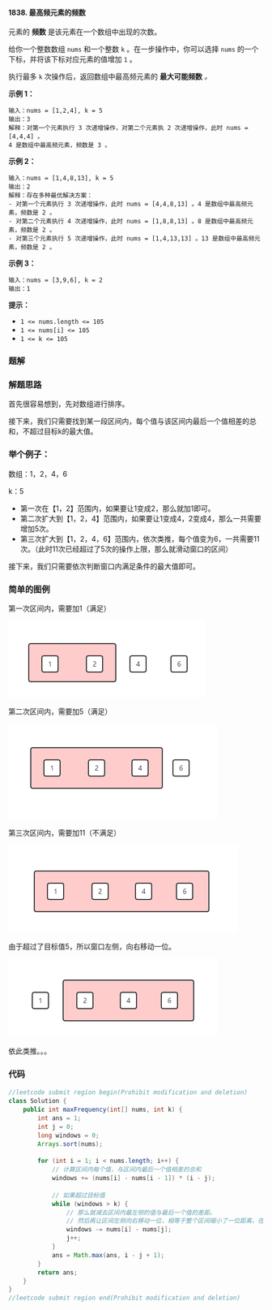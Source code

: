 #### 1838. 最高频元素的频数

元素的 **频数** 是该元素在一个数组中出现的次数。

给你一个整数数组 `nums` 和一个整数 `k` 。在一步操作中，你可以选择 `nums` 的一个下标，并将该下标对应元素的值增加 `1` 。

执行最多 `k` 次操作后，返回数组中最高频元素的 **最大可能频数** *。*

**示例 1：**

```shell
输入：nums = [1,2,4], k = 5
输出：3
解释：对第一个元素执行 3 次递增操作，对第二个元素执 2 次递增操作，此时 nums = [4,4,4] 。
4 是数组中最高频元素，频数是 3 。
```

**示例 2：**

```shell
输入：nums = [1,4,8,13], k = 5
输出：2
解释：存在多种最优解决方案：
- 对第一个元素执行 3 次递增操作，此时 nums = [4,4,8,13] 。4 是数组中最高频元素，频数是 2 。
- 对第二个元素执行 4 次递增操作，此时 nums = [1,8,8,13] 。8 是数组中最高频元素，频数是 2 。
- 对第三个元素执行 5 次递增操作，此时 nums = [1,4,13,13] 。13 是数组中最高频元素，频数是 2 。
```

**示例 3：**

```shell
输入：nums = [3,9,6], k = 2
输出：1
```

**提示：**

- `1 <= nums.length <= 105`
- `1 <= nums[i] <= 105`
- `1 <= k <= 105`

### 题解

### 解题思路

首先很容易想到，先对数组进行排序。

接下来，我们只需要找到某一段区间内，每个值与该区间内最后一个值相差的总和，不超过目标k的最大值。

### 举个例子：

数组：1，2，4，6

k：5

* 第一次在【1，2】范围内，如果要让1变成2，那么就加1即可。
* 第二次扩大到【1，2，4】范围内，如果要让1变成4，2变成4，那么一共需要增加5次。
* 第三次扩大到【1，2，4，6】范围内，依次类推，每个值变为6，一共需要11次。（此时11次已经超过了5次的操作上限，那么就滑动窗口的区间）

接下来，我们只需要依次判断窗口内满足条件的最大值即可。

### 简单的图例

第一次区间内，需要加1（满足）

![image.png](./images/最高频元素的频数/1.jpg)

第二次区间内，需要加5（满足）

![image.png](./images/最高频元素的频数/2.jpg)

第三次区间内，需要加11（不满足）

![image.png](./images/最高频元素的频数/3.jpg)

由于超过了目标值5，所以窗口左侧，向右移动一位。

![image.png](./images/最高频元素的频数/4.jpg)

依此类推。。。

### 代码

```java
//leetcode submit region begin(Prohibit modification and deletion)
class Solution {
    public int maxFrequency(int[] nums, int k) {
        int ans = 1;
        int j = 0;
        long windows = 0;
        Arrays.sort(nums);

        for (int i = 1; i < nums.length; i++) {
            // 计算区间内每个值，与区间内最后一个值相差的总和
            windows += (nums[i] - nums[i - 1]) * (i - j);

            // 如果超过目标值
            while (windows > k) {
                // 那么就减去区间内最左侧的值与最后一个值的差距。
                // 然后再让区间左侧向右移动一位，相等于整个区间缩小了一位距离，在缩小的区间内再判断是否满足要求
                windows -= nums[i] - nums[j];
                j++;
            }
            ans = Math.max(ans, i - j + 1);
        }
        return ans;
    }
}
//leetcode submit region end(Prohibit modification and deletion)

```

